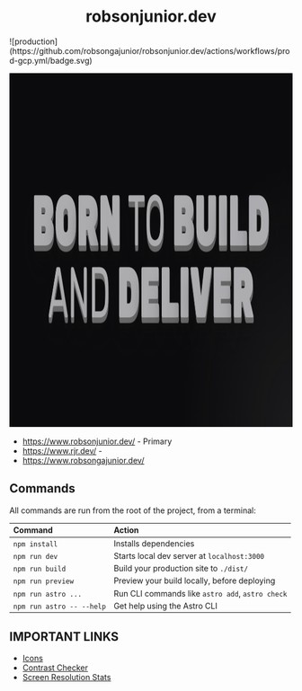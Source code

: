 <h1 align="center">robsonjunior.dev</h1>
![production](https://github.com/robsongajunior/robsonjunior.dev/actions/workflows/prod-gcp.yml/badge.svg)

<p align="center">
    <img
        src="./public/static/images/pages/ogimage-default.png"
        width="1200px"
        height="630px"
    />
</p>

- https://www.robsonjunior.dev/ - Primary
- https://www.rjr.dev/ - 
- https://www.robsongajunior.dev/


## Commands

All commands are run from the root of the project, from a terminal:

| Command                   | Action                                           |
| :------------------------ | :----------------------------------------------- |
| `npm install`             | Installs dependencies                            |
| `npm run dev`             | Starts local dev server at `localhost:3000`      |
| `npm run build`           | Build your production site to `./dist/`          |
| `npm run preview`         | Preview your build locally, before deploying     |
| `npm run astro ...`       | Run CLI commands like `astro add`, `astro check` |
| `npm run astro -- --help` | Get help using the Astro CLI                     |


## IMPORTANT LINKS

- [Icons](https://www.svgrepo.com/)
- [Contrast Checker](https://coolors.co/contrast-checker/)
- [Screen Resolution Stats](https://gs.statcounter.com/screen-resolution-stats)
